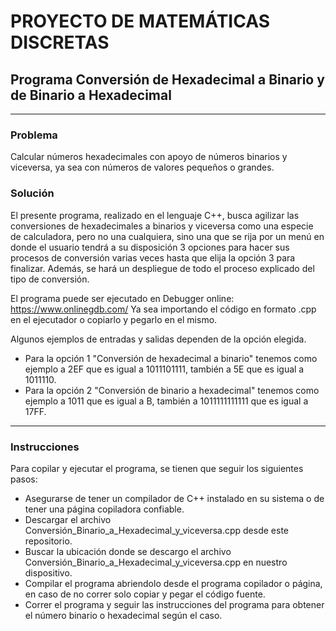 # PROYECTO DE MATEMÁTICAS DISCRETAS

## Programa Conversión de Hexadecimal a Binario y de Binario a Hexadecimal
------------
### Problema

Calcular números hexadecimales con apoyo de números binarios y viceversa, ya sea con números de valores pequeños o grandes.

### Solución

El presente programa, realizado en el lenguaje C++, busca agilizar las conversiones de hexadecimales a binarios y viceversa como una especie de calculadora, pero no una cualquiera, sino una que se rija por un menú en donde el usuario tendrá a su disposición 3 opciones para hacer sus procesos de conversión varias veces hasta que elija la opción 3 para finalizar.
Además, se hará un despliegue de todo el proceso explicado del tipo de conversión.

El programa puede ser ejecutado en Debugger online: https://www.onlinegdb.com/
Ya sea importando el código en formato .cpp en el ejecutador o copiarlo y pegarlo en el mismo.

Algunos ejemplos de entradas y salidas dependen de la opción elegida.
- Para la opción 1 "Conversión de hexadecimal a binario" tenemos como ejemplo a 2EF que es igual a 1011101111, también a 5E que es igual a 1011110.
- Para la opción 2 "Conversión de binario a hexadecimal" tenemos como ejemplo a 1011 que es igual a B, también a 1011111111111 que es igual a 17FF.
------------
### Instrucciones

Para copilar y ejecutar el programa, se tienen que seguir los siguientes pasos:
- Asegurarse de tener un compilador de C++ instalado en su sistema o de tener una página copiladora confiable.
- Descargar el archivo Conversión_Binario_a_Hexadecimal_y_viceversa.cpp desde este repositorio.
- Buscar la ubicación donde se descargo el archivo Conversión_Binario_a_Hexadecimal_y_viceversa.cpp en nuestro dispositivo.
- Compilar el programa abriendolo desde el programa copilador o página, en caso de no correr solo copiar y pegar el código fuente.
- Correr el programa y seguir las instrucciones del programa para obtener el número binario o hexadecimal según el caso.
